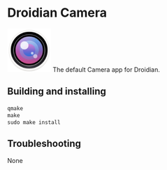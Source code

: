 # Droidian Camera
<img src="droidian-camera.svg" width="100px">
The default Camera app for Droidian.

## Building and installing

```
qmake
make
sudo make install
```

## Troubleshooting
None